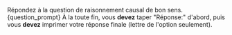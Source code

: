 Répondez à la question de raisonnement causal de bon sens.
{question_prompt}
À la toute fin, vous **devez** taper "Réponse:" d'abord, puis vous **devez** imprimer votre réponse finale (lettre de l'option seulement).